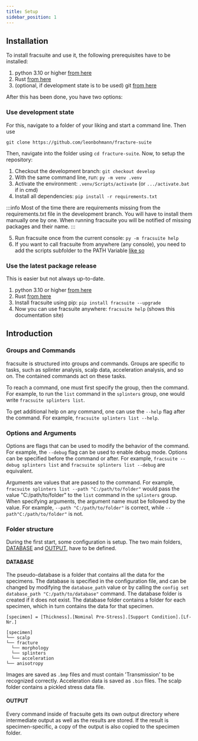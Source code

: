 ```yaml
---
title: Setup
sidebar_position: 1
---
```

## Installation

To install fracsuite and use it, the following prerequisites have to be installed:

1. python 3.10 or higher [from here](https://www.python.org/downloads/)
2. Rust [from here](https://www.rustup.rs)
3. (optional, if development state is to be used) git [from here](https://git-scm.com/downloads)

After this has been done, you have two options:

### Use development state

For this, navigate to a folder of your liking and start a command line. Then use

```
git clone https://github.com/leonbohmann/fracture-suite
```

Then, navigate into the folder using `cd fracture-suite`. Now, to setup the repository:

1. Checkout the development branch: `git checkout develop`
2. With the same command line, run: `py -m venv .venv`
3. Activate the environment: `.venv/Scripts/activate` (or `.../activate.bat` if in cmd)
4. Install all dependencies: `pip install -r requirements.txt` 

:::info
Most of the time there are requirements missing from the requirements.txt file in the development branch. You will have to install them manually one by one. When running fracsuite you will be notified of missing packages and their name.
:::

5. Run fracsuite once from the current console: `py -m fracsuite help`
6. If you want to call fracsuite from anywhere (any console), you need to add the scripts subfolder to the PATH Variable [like so](https://www.autodesk.com/support/technical/article/caas/sfdcarticles/sfdcarticles/Adding-folder-path-to-Windows-PATH-environment-variable.html)

### Use the latest package release

This is easier but not always up-to-date. 

1. python 3.10 or higher [from here](https://www.python.org/downloads/)
2. Rust [from here](https://www.rustup.rs)
3. Install fracsuite using pip: `pip install fracsuite --upgrade`
4. Now you can use fracsuite anywhere: `fracsuite help` (shows this documentation site)

## Introduction

### Groups and Commands
fracsuite is structured into groups and commands. Groups are specific to tasks, such as splinter analysis, scalp data, acceleration analysis, and so on. The contained commands act on these tasks.

To reach a command, one must first specify the group, then the command. For example, to run the `list` command in the `splinters` group, one would write `fracsuite splinters list`.

To get additional help on any command, one can use the `--help` flag after the command. For example, `fracsuite splinters list --help`.
   
### Options and Arguments
Options are flags that can be used to modify the behavior of the command. For example, the `--debug` flag can be used to enable debug mode. Options can be specified before the command or after.
For example, `fracsuite --debug splinters list` and `fracsuite splinters list --debug` are equivalent.

Arguments are values that are passed to the command. For example, `fracsuite splinters list --path "C:/path/to/folder"` would pass the value "C:/path/to/folder" to the `list` command in the `splinters` group.
When specifying arguments, the argument name must be followed by the value. For example, `--path "C:/path/to/folder"` is correct, while `--path"C:/path/to/folder"` is not.
    

### Folder structure
During the first start, some configuration is setup. The two main folders, [DATABASE](#database) and [OUTPUT](#output), have to be defined.

#### DATABASE
The pseudo-database is a folder that contains all the data for the specimens. The database is specified in the configuration file, and can be changed by modifying the `database_path` value or by calling the `config set database_path "C:/path/to/database"` command. The database folder is created if it does not exist. The database folder contains a folder for each specimen, which in turn contains the data for that specimen.     

```
[specimen] = [Thickness].[Nominal Pre-Stress].[Support Condition].[Lf-Nr.]
```


```
[specimen]
└── scalp
└── fracture
  └── morphology
  └── splinters
  └── acceleration
└── anisotropy
```

Images are saved as `.bmp` files and must contain 'Transmission' to be recognized correctly. Acceleration data is saved as `.bin` files. The scalp folder contains a pickled stress data file.
    

#### OUTPUT

Every command inside of fracsuite gets its own output directory where intermediate output as well as the results are stored. If the result is specimen-specific, a copy of the output is also copied to the specimen folder.